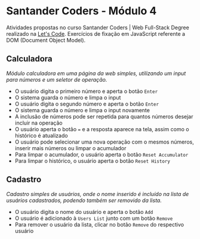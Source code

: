 # Santander Coders - Módulo 4

Atividades propostas no curso Santander Coders | Web Full-Stack Degree realizado na [Let's Code](https://www.letscode.com.br/). Exercícios de fixação em JavaScript referente a DOM (Document Object Model).

## Calculadora

_Módulo calculadora em uma página da web simples, utilizando um input para números e um seletor de operação._

* O usuário digita o primeiro número e aperta o botão `Enter`
* O sistema guarda o número e limpa o input
* O usuário digita o segundo número e aperta o botão `Enter`
* O sistema guarda o número e limpa o input novamente
* A inclusão de números pode ser repetida para quantos números desejar incluir na operação
* O usuário aperta o botão `=` e a resposta aparece na tela, assim como o histórico é atualizado
* O usuário pode selecionar uma nova operação com o mesmos números, inserir mais números ou limpar o acumulador
* Para limpar o acumulador, o usuário aperta o botão `Reset Accumulator`
* Para limpar o histórico, o usuário aperta o botão `Reset History`

## Cadastro

_Cadastro simples de usuários, onde o nome inserido é incluído na lista de usuários cadastrados, podendo também ser removido da lista._

* O usuário digita o nome do usuário e aperta o botão `Add`
* O usuário é adicionado à `Users List` junto com um botão `Remove`
* Para remover o usuário da lista, clicar no botão `Remove` do respectivo usuário
